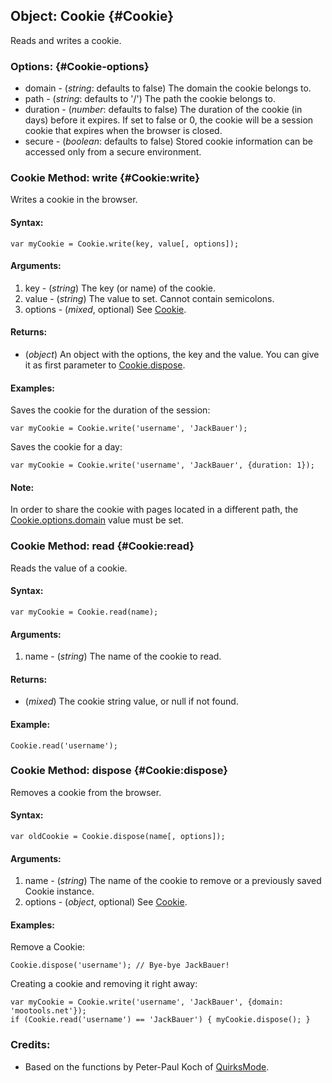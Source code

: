 ## Object: Cookie {#Cookie}

Reads and writes a cookie.

### Options: {#Cookie-options}

* domain   - (*string*: defaults to false) The domain the cookie belongs to.
* path     - (*string*: defaults to '/') The path the cookie belongs to.
* duration - (*number*: defaults to false) The duration of the cookie (in days) before it expires. If set to false or 0, the cookie will be a session cookie that expires when the browser is closed.
* secure   - (*boolean*: defaults to false) Stored cookie information can be accessed only from a secure environment.

### Cookie Method: write {#Cookie:write}

Writes a cookie in the browser.

#### Syntax:

	var myCookie = Cookie.write(key, value[, options]);

#### Arguments:

1. key     - (*string*) The key (or name) of the cookie.
2. value   - (*string*) The value to set. Cannot contain semicolons.
3. options - (*mixed*, optional) See [Cookie][].

#### Returns:

* (*object*) An object with the options, the key and the value. You can give it as first parameter to [Cookie.dispose][].

#### Examples:

Saves the cookie for the duration of the session:

	var myCookie = Cookie.write('username', 'JackBauer');

Saves the cookie for a day:

	var myCookie = Cookie.write('username', 'JackBauer', {duration: 1});

#### Note:

In order to share the cookie with pages located in a different path, the [Cookie.options.domain][Cookie.options] value must be set.

### Cookie Method: read {#Cookie:read}

Reads the value of a cookie.

#### Syntax:

	var myCookie = Cookie.read(name);

#### Arguments:

1. name - (*string*) The name of the cookie to read.

#### Returns:

* (*mixed*) The cookie string value, or null if not found.

#### Example:

	Cookie.read('username');

### Cookie Method: dispose {#Cookie:dispose}

Removes a cookie from the browser.

#### Syntax:

	var oldCookie = Cookie.dispose(name[, options]);

#### Arguments:

1. name - (*string*) The name of the cookie to remove or a previously saved Cookie instance.
2. options - (*object*, optional) See [Cookie][].

#### Examples:

Remove a Cookie:

	Cookie.dispose('username'); // Bye-bye JackBauer!

Creating a cookie and removing it right away:

	var myCookie = Cookie.write('username', 'JackBauer', {domain: 'mootools.net'});
	if (Cookie.read('username') == 'JackBauer') { myCookie.dispose(); }

### Credits:

- Based on the functions by Peter-Paul Koch of [QuirksMode][].

[Cookie.dispose]: #Cookie:dispose
[Cookie.options]: #Cookie-options
[Cookie]: #Cookie
[QuirksMode]: http://www.quirksmode.org
